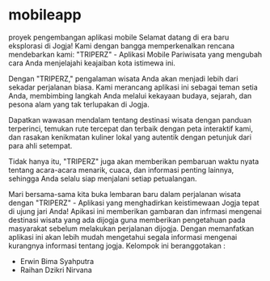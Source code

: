 # mobileapp
proyek pengembangan aplikasi mobile
Selamat datang di era baru eksplorasi di Jogja! Kami dengan bangga memperkenalkan rencana mendebarkan kami: "TRIPERZ" - Aplikasi Mobile Pariwisata yang mengubah cara Anda menjelajahi keajaiban kota istimewa ini.

Dengan "TRIPERZ," pengalaman wisata Anda akan menjadi lebih dari sekadar perjalanan biasa. Kami merancang aplikasi ini sebagai teman setia Anda, membimbing langkah Anda melalui kekayaan budaya, sejarah, dan pesona alam yang tak terlupakan di Jogja.

Dapatkan wawasan mendalam tentang destinasi wisata dengan panduan terperinci, temukan rute tercepat dan terbaik dengan peta interaktif kami, dan rasakan kenikmatan kuliner lokal yang autentik dengan petunjuk dari para ahli setempat.

Tidak hanya itu, "TRIPERZ" juga akan memberikan pembaruan waktu nyata tentang acara-acara menarik, cuaca, dan informasi penting lainnya, sehingga Anda selalu siap menjalani setiap petualangan.

Mari bersama-sama kita buka lembaran baru dalam perjalanan wisata dengan "TRIPERZ" - Aplikasi yang menghadirkan keistimewaan Jogja tepat di ujung jari Anda! 
Apikasi ini memberikan gambaran dan infrmasi mengenai destinasi wisata yang ada dijogja guna memberikan pengetahuan pada masyarakat sebelum melakukan perjalanan dijogja. Dengan memanfatkan aplikasi ini akan lebih mudah mengetahui segala informasi mengenai kurangnya informasi tentang jogja.
Kelompok ini beranggotakan :
- Erwin Bima Syahputra
- Raihan Dzikri Nirvana
